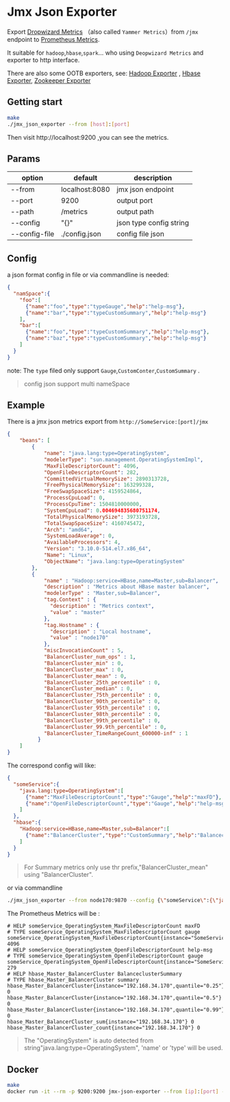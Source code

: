 # Jmx Json Exporter

Export [Dropwizard Metrics](https://github.com/dropwizard/metrics)
（also called `Yammer Metrics`）from `/jmx` endpoint to [Prometheus Metrics](https://github.com/prometheus).

It suitable for `hadoop`,`hbase`,`spark`... who using `Deopwizard Metrics` and exporter to http interface.

There are also some OOTB exporters, see: [Hadoop Exporter](/hadoop_exporter) , [Hbase Exporter](/hbase_exporter), [Zookeeper Exporter](/zookeeper_exporter)

## Getting start

```bash
make
./jmx_json_exporter --from [host]:[port]
```

Then visit http://localhost:9200 ,you can see the metrics.

## Params

|option|default|description|
|---|---|---|
|--from|localhost:8080|jmx json endpoint|
|--port|9200|output port|
|--path|/metrics|output path|
|--config|"{}"|json type  config string|
|--config-file|./config.json|config file json|

## Config

a json format config in file or via commandline is needed:
```json
{
  "namSpace":{
    "foo":[
      {"name":"foo","type":"typeGauge","help":"help-msg"},
      {"name":"bar","type":"typeCustomSummary","help":"help-msg"}
    ],
    "bar":[
      {"name":"foo","type":"typeCustomSummary","help":"help-msg"},
      {"name":"baz","type":"typeCustomSummary","help":"help-msg"}
    ]
  }  
}
```

note: The `type` filed only support `Gauge`,`CustomConter`,`CustomSummary` .

> config json support multi nameSpace

## Example
 
There is a jmx json metrics export from `http://SomeService:[port]/jmx`
```json
{
    "beans": [
        {
            "name": "java.lang:type=OperatingSystem",
            "modelerType": "sun.management.OperatingSystemImpl",
            "MaxFileDescriptorCount": 4096,
            "OpenFileDescriptorCount": 282,
            "CommittedVirtualMemorySize": 2890313728,
            "FreePhysicalMemorySize": 163299328,
            "FreeSwapSpaceSize": 4159524864,
            "ProcessCpuLoad": 0,
            "ProcessCpuTime": 1504810000000,
            "SystemCpuLoad": 0.004694835680751174,
            "TotalPhysicalMemorySize": 3973193728,
            "TotalSwapSpaceSize": 4160745472,
            "Arch": "amd64",
            "SystemLoadAverage": 0,
            "AvailableProcessors": 4,
            "Version": "3.10.0-514.el7.x86_64",
            "Name": "Linux",
            "ObjectName": "java.lang:type=OperatingSystem"
        },
        {
            "name" : "Hadoop:service=HBase,name=Master,sub=Balancer",
            "description" : "Metrics about HBase master balancer",
            "modelerType" : "Master,sub=Balancer",
            "tag.Context" : {
              "description" : "Metrics context",
              "value" : "master"
            },
            "tag.Hostname" : {
              "description" : "Local hostname",
              "value" : "node170"
            },
            "miscInvocationCount" : 5,
            "BalancerCluster_num_ops" : 1,
            "BalancerCluster_min" : 0,
            "BalancerCluster_max" : 0,
            "BalancerCluster_mean" : 0,
            "BalancerCluster_25th_percentile" : 0,
            "BalancerCluster_median" : 0,
            "BalancerCluster_75th_percentile" : 0,
            "BalancerCluster_90th_percentile" : 0,
            "BalancerCluster_95th_percentile" : 0,
            "BalancerCluster_98th_percentile" : 0,
            "BalancerCluster_99th_percentile" : 0,
            "BalancerCluster_99.9th_percentile" : 0,
            "BalancerCluster_TimeRangeCount_600000-inf" : 1
          }
    ]
}
```

The correspond config will like:

```json
{
  "someService":{
    "java.lang:type=OperatingSystem":[
      {"name":"MaxFileDescriptorCount","type":"Gauge","help":"maxFD"},
      {"name":"OpenFileDescriptorCount","type":"Gauge","help":"help-msg"}
    ]
  },
  "hbase":{
    "Hadoop:service=HBase,name=Master,sub=Balancer":[
      {"name":"BalancerCluster","type":"CustomSummary","help":"BalanceclusterSummary"}
    ]
  }
}
```

> For Summary metrics only use thr prefix,"BalancerCluster_mean" using "BalancerCluster".

or via commandline

```bash
./jmx_json_exporter --from node170:9870 --config {\"someService\":{\"java.lang:type=OperatingSystem\":[{\"name\":\"MaxFileDescriptorCount\",\"type\":\"Gauge\",\"help\":\"maxFD\"},{\"name\":\"OpenFileDescriptorCount\",\"type\":\"Gauge\",\"help\":\"help-msg\"}]}}
```

The Prometheus Metrics will be :

```text
# HELP someService_OperatingSystem_MaxFileDescriptorCount maxFD
# TYPE someService_OperatingSystem_MaxFileDescriptorCount gauge
someService_OperatingSystem_MaxFileDescriptorCount{instance="SomeService"} 4096
# HELP someService_OperatingSystem_OpenFileDescriptorCount help-msg
# TYPE someService_OperatingSystem_OpenFileDescriptorCount gauge
someService_OperatingSystem_OpenFileDescriptorCount{instance="SomeService"} 279
# HELP hbase_Master_BalancerCluster BalanceclusterSummary
# TYPE hbase_Master_BalancerCluster summary
hbase_Master_BalancerCluster{instance="192.168.34.170",quantile="0.25"} 0
hbase_Master_BalancerCluster{instance="192.168.34.170",quantile="0.5"} 0
hbase_Master_BalancerCluster{instance="192.168.34.170",quantile="0.99"} 0
hbase_Master_BalancerCluster_sum{instance="192.168.34.170"} 0
hbase_Master_BalancerCluster_count{instance="192.168.34.170"} 0
```

> The "OperatingSystem" is auto detected from string"java.lang:type=OperatingSystem", 'name' or 'type' will be used.

## Docker

```bash
make
docker run -it --rm -p 9200:9200 jmx-json-exporter --from [ip]:[port] --config {\"someService\":{\"java.lang:type=OperatingSystem\":[{\"name\":\"MaxFileDescriptorCount\",\"type\":\"Gauge\",\"help\":\"maxFD\"},{\"name\":\"OpenFileDescriptorCount\",\"type\":\"Gauge\",\"help\":\"help-msg\"}]}}
```